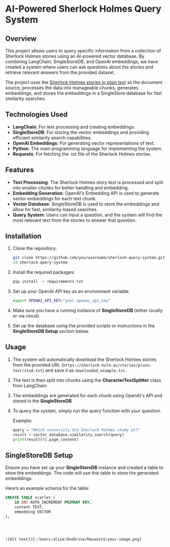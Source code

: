 # AI-Powered Sherlock Holmes Query System

## Overview
This project allows users to query specific information from a collection of Sherlock Holmes stories using an AI-powered vector database. By combining LangChain, SingleStoreDB, and OpenAI embeddings, we have created a system where users can ask questions about the stories and retrieve relevant answers from the provided dataset.

The project uses the [Sherlock Holmes stories in plain text](https://sherlock-holm.es/stories/plain-text/stud.txt) as the document source, processes the data into manageable chunks, generates embeddings, and stores the embeddings in a SingleStore database for fast similarity searches.

## Technologies Used

- **LangChain**: For text processing and creating embeddings.
- **SingleStoreDB**: For storing the vector embeddings and providing efficient similarity search capabilities.
- **OpenAI Embeddings**: For generating vector representations of text.
- **Python**: The main programming language for implementing the system.
- **Requests**: For fetching the .txt file of the Sherlock Holmes stories.

## Features

- **Text Processing**: The Sherlock Holmes story text is processed and split into smaller chunks for better handling and embedding.
- **Embedding Generation**: OpenAI's Embedding API is used to generate vector embeddings for each text chunk.
- **Vector Database**: SingleStoreDB is used to store the embeddings and allow for fast, similarity-based searches.
- **Query System**: Users can input a question, and the system will find the most relevant text from the stories to answer that question.

## Installation

1. Clone the repository:

    ```bash
    git clone https://github.com/yourusername/sherlock-query-system.git
    cd sherlock-query-system
    ```

2. Install the required packages:

    ```bash
    pip install -r requirements.txt
    ```

3. Set up your OpenAI API key as an environment variable:

    ```bash
    export OPENAI_API_KEY="your_openai_api_key"
    ```

4. Make sure you have a running instance of **SingleStoreDB** (either locally or via cloud).

5. Set up the database using the provided scripts or instructions in the **SingleStoreDB Setup** section below.

## Usage

1. The system will automatically download the Sherlock Holmes stories from the provided URL (`https://sherlock-holm.es/stories/plain-text/stud.txt`) and save it as `downloaded_example.txt`.
   
2. The text is then split into chunks using the **CharacterTextSplitter** class from LangChain.

3. The embeddings are generated for each chunk using OpenAI's API and stored in the **SingleStoreDB**.

4. To query the system, simply run the query function with your question.

    Example:

    ```python
    query = "Which university did Sherlock Holmes study at?"
    result = vector_database.similarity_search(query)
    print(result[0].page_content)
    ```

## SingleStoreDB Setup

Ensure you have set up your **SingleStoreDB** instance and created a table to store the embeddings. The code will use this table to store the generated embeddings. 

Here’s an example schema for the table:

```sql
CREATE TABLE scarlet (
    id INT AUTO_INCREMENT PRIMARY KEY,
    content TEXT,
    embedding VECTOR
);




![Alt text](C:/Users/alice/OneDrive/Masaüstü/your-image.png)



